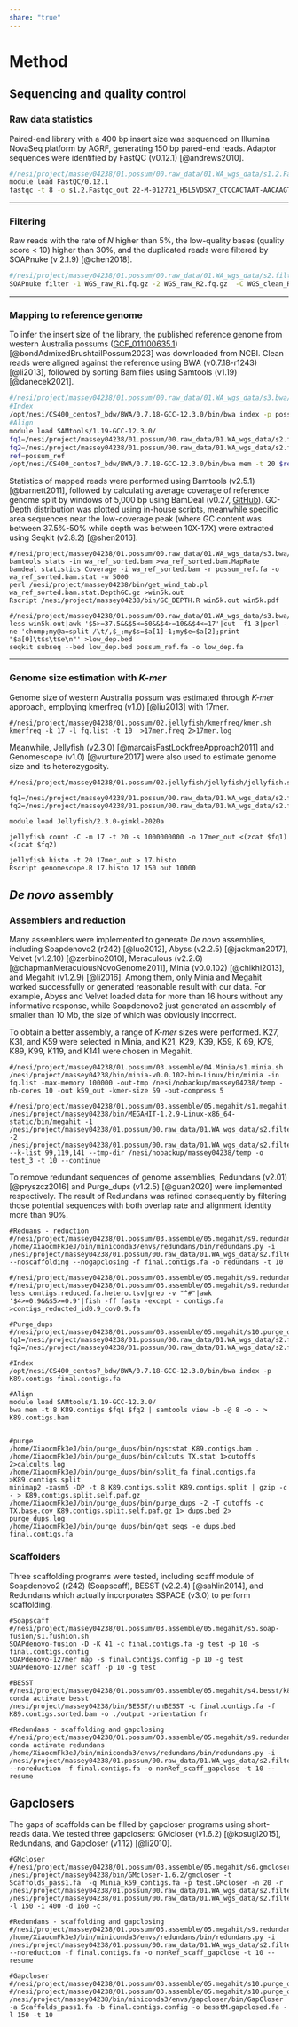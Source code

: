 ```yaml
---
share: "true"
---
```

# Method
## Sequencing and quality control

### Raw data statistics 

Paired-end library with a 400 bp insert size was sequenced on Illumina NovaSeq platform by AGRF, generating 150 bp pared-end reads. Adaptor sequences were identified by FastQC (v0.12.1) [@andrews2010].

```bash
#/nesi/project/massey04238/01.possum/00.raw_data/01.WA_wgs_data/s1.2.Fastqc.sh
module load FastQC/0.12.1
fastqc -t 8 -o s1.2.Fastqc_out 22-M-012721_H5L5VDSX7_CTCCACTAAT-AACAAGTACA_L001_R1.fastq.gz 22-M-012721_H5L5VDSX7_CTCCACTAAT-AACAAGTACA_L001_R2.fastq.gz
```

---
### Filtering

Raw reads with the rate of *N* higher than 5%, the low-quality bases (quality score < 10) higher than 30%, and the duplicated reads were filtered by SOAPnuke (v 2.1.9) [@chen2018].

```bash
#/nesi/project/massey04238/01.possum/00.raw_data/01.WA_wgs_data/s2.filter.sh
SOAPnuke filter -1 WGS_raw_R1.fq.gz -2 WGS_raw_R2.fq.gz  -C WGS_clean_R1.fq.gz -D WGS_clean_R2.fq.gz -l 10 -q 0.3 -n 0.05 -c filter_other.config -o s2.filtered -T 10
```

---
### Mapping to reference genome

To infer the insert size of the library, the published reference genome from western Australia possums ([GCF_011100635.1](https://www.ncbi.nlm.nih.gov/datasets/genome/GCF_011100635.1/)) [@bondAdmixedBrushtailPossum2023] was downloaded from NCBI. Clean reads were aligned against the reference using BWA (v0.7.18-r1243) [@li2013], followed by sorting Bam files using Samtools (v1.19) [@danecek2021].

```bash
#/nesi/project/massey04238/01.possum/00.raw_data/01.WA_wgs_data/s3.bwa/s1.bwa.sh
#Index
/opt/nesi/CS400_centos7_bdw/BWA/0.7.18-GCC-12.3.0/bin/bwa index -p possum_ref possum_ref.fa
#Align
module load SAMtools/1.19-GCC-12.3.0/
fq1=/nesi/project/massey04238/01.possum/00.raw_data/01.WA_wgs_data/s2.filtered/WGS_clean_R1.fq.gz
fq2=/nesi/project/massey04238/01.possum/00.raw_data/01.WA_wgs_data/s2.filtered/WGS_clean_R2.fq.gz
ref=possum_ref
/opt/nesi/CS400_centos7_bdw/BWA/0.7.18-GCC-12.3.0/bin/bwa mem -t 20 $ref $fq1 $fq2|samtools view -bS -@ 20 -|samtools sort -@ 20 - -o wa_ref_sorted.bam
```

Statistics of mapped reads were performed using Bamtools (v2.5.1) [@barnett2011], followed by calculating average coverage of reference genome split by windows of 5,000 bp using BamDeal (v0.27, [GitHub](https://github.com/BGI-shenzhen/BamDeal)). GC-Depth distribution was plotted using in-house scripts, meanwhile specific area sequences near the low-coverage peak (where GC content was between 37.5%-50% while depth was between 10X-17X) were extracted using Seqkit (v2.8.2) [@shen2016].

```shell
#/nesi/project/massey04238/01.possum/00.raw_data/01.WA_wgs_data/s3.bwa/s2.stat.sh
bamtools stats -in wa_ref_sorted.bam >wa_ref_sorted.bam.MapRate
bamdeal statistics Coverage -i wa_ref_sorted.bam -r possum_ref.fa -o wa_ref_sorted.bam.stat -w 5000
perl /nesi/project/massey04238/bin/get_wind_tab.pl wa_ref_sorted.bam.stat.DepthGC.gz >win5k.out
Rscript /nesi/project/massey04238/bin/GC_DEPTH.R win5k.out win5k.pdf
```

```shell
#/nesi/project/massey04238/01.possum/00.raw_data/01.WA_wgs_data/s3.bwa/low.sh
less win5k.out|awk '$5>=37.5&&$5<=50&&$4>=10&&$4<=17'|cut -f1-3|perl -ne 'chomp;my@a=split /\t/,$_;my$s=$a[1]-1;my$e=$a[2];print "$a[0]\t$s\t$e\n"' >low_dep.bed
seqkit subseq --bed low_dep.bed possum_ref.fa -o low_dep.fa
```

---
### Genome size estimation with *K-mer*

Genome size of western Australia possum was estimated through *K-mer* approach, employing kmerfreq (v1.0) [@liu2013] with 17mer.

```shell
#/nesi/project/massey04238/01.possum/02.jellyfish/kmerfreq/kmer.sh
kmerfreq -k 17 -l fq.list -t 10  >17mer.freq 2>17mer.log
```

Meanwhile, Jellyfish (v2.3.0) [@marcaisFastLockfreeApproach2011] and Genomescope (v1.0) [@vurture2017] were also used to estimate genome size and its heterozygosity.

```shell
#/nesi/project/massey04238/01.possum/02.jellyfish/jellyfish/jellyfish.sh

fq1=/nesi/project/massey04238/01.possum/00.raw_data/01.WA_wgs_data/s2.filtered/WGS_clean_R1.fq.gz
fq2=/nesi/project/massey04238/01.possum/00.raw_data/01.WA_wgs_data/s2.filtered/WGS_clean_R2.fq.gz

module load Jellyfish/2.3.0-gimkl-2020a

jellyfish count -C -m 17 -t 20 -s 1000000000 -o 17mer_out <(zcat $fq1) <(zcat $fq2)

jellyfish histo -t 20 17mer_out > 17.histo
Rscript genomescope.R 17.histo 17 150 out 10000
```

## *De novo* assembly

### Assemblers and reduction

Many assemblers were implemented to generate *De novo* assemblies, including Soapdenovo2 (r242) [@luo2012], Abyss (v2.2.5) [@jackman2017], Velvet (v1.2.10) [@zerbino2010], Meraculous (v2.2.6) [@chapmanMeraculousNovoGenome2011], Minia (v0.0.102) [@chikhi2013], and Megahit (v1.2.9) [@li2016]. Among them, only Minia and Megahit worked successfully or generated reasonable result with our data. For example, Abyss and Velvet loaded data for more than 16 hours without any informative response, while Soapdenovo2 just generated an assembly of smaller than 10 Mb, the size of which was obviously incorrect.

To obtain a better assembly, a range of *K-mer* sizes were performed. K27, K31, and K59 were selected in Minia, and K21, K29, K39, K59, K 69, K79, K89, K99, K119, and K141 were chosen in Megahit.

```shell
#/nesi/project/massey04238/01.possum/03.assemble/04.Minia/s1.minia.sh
/nesi/project/massey04238/bin/minia-v0.0.102-bin-Linux/bin/minia -in fq.list -max-memory 100000 -out-tmp /nesi/nobackup/massey04238/temp -nb-cores 10 -out k59_out -kmer-size 59 -out-compress 5
```

```shell
#/nesi/project/massey04238/01.possum/03.assemble/05.megahit/s1.megahit.sh
/nesi/project/massey04238/bin/MEGAHIT-1.2.9-Linux-x86_64-static/bin/megahit -1 /nesi/project/massey04238/01.possum/00.raw_data/01.WA_wgs_data/s2.filtered/WGS_clean_R1.fq.gz -2 /nesi/project/massey04238/01.possum/00.raw_data/01.WA_wgs_data/s2.filtered/WGS_clean_R2.fq.gz --k-list 99,119,141 --tmp-dir /nesi/nobackup/massey04238/temp -o test_3 -t 10 --continue
```

To remove redundant sequences of genome assemblies, Redundans (v2.01) [@pryszcz2016] and Purge_dups (v1.2.5) [@guan2020] were implemented respectively. The result of Redundans was refined consequently by filtering those potential sequences with both overlap rate and alignment identity more than 90%.

```shell
#Reduans - reduction
#/nesi/project/massey04238/01.possum/03.assemble/05.megahit/s9.redundans/reduction/redundans.sh
/home/XiaocmFk3eJ/bin/miniconda3/envs/redundans/bin/redundans.py -i /nesi/project/massey04238/01.possum/00.raw_data/01.WA_wgs_data/s2.filtered/WGS_clean_R*.fq.gz --noscaffolding --nogapclosing -f final.contigs.fa -o redundans -t 10

#/nesi/project/massey04238/01.possum/03.assemble/05.megahit/s9.redundans/reduction/redundans/stat.sh
#/nesi/project/massey04238/01.possum/03.assemble/05.megahit/s9.redundans/reduction/redundans/contigs.reduced.fa.hetero.tsv
less contigs.reduced.fa.hetero.tsv|grep -v "^#"|awk '$4>=0.9&&$5>=0.9'|fish -ff fasta -except - contigs.fa >contigs_reducted_id0.9_cov0.9.fa
```

```shell
#Purge_dups
#/nesi/project/massey04238/01.possum/03.assemble/05.megahit/s10.purge_dups/purge_dup.sh
fq1=/nesi/project/massey04238/01.possum/00.raw_data/01.WA_wgs_data/s2.filtered/WGS_clean_R1.fq.gz
fq2=/nesi/project/massey04238/01.possum/00.raw_data/01.WA_wgs_data/s2.filtered/WGS_clean_R2.fq.gz

#Index
/opt/nesi/CS400_centos7_bdw/BWA/0.7.18-GCC-12.3.0/bin/bwa index -p K89.contigs final.contigs.fa

#Align
module load SAMtools/1.19-GCC-12.3.0/
bwa mem -t 8 K89.contigs $fq1 $fq2 | samtools view -b -@ 8 -o - > K89.contigs.bam


#purge
/home/XiaocmFk3eJ/bin/purge_dups/bin/ngscstat K89.contigs.bam .
/home/XiaocmFk3eJ/bin/purge_dups/bin/calcuts TX.stat 1>cutoffs 2>calcults.log
/home/XiaocmFk3eJ/bin/purge_dups/bin/split_fa final.contigs.fa >K89.contigs.split
minimap2 -xasm5 -DP -t 8 K89.contigs.split K89.contigs.split | gzip -c - > K89.contigs.split.self.paf.gz
/home/XiaocmFk3eJ/bin/purge_dups/bin/purge_dups -2 -T cutoffs -c TX.base.cov K89.contigs.split.self.paf.gz 1> dups.bed 2> purge_dups.log
/home/XiaocmFk3eJ/bin/purge_dups/bin/get_seqs -e dups.bed final.contigs.fa
```

### Scaffolders

Three scaffolding programs were tested, including scaff module of Soapdenovo2 (r242) (Soapscaff), BESST (v2.2.4) [@sahlin2014], and Redundans which actually incorporates SSPACE (v3.0) to perform scaffolding.

```shell
#Soapscaff
#/nesi/project/massey04238/01.possum/03.assemble/05.megahit/s5.soap-fusion/s1.fushion.sh
SOAPdenovo-fusion -D -K 41 -c final.contigs.fa -g test -p 10 -s final.contigs.config
SOAPdenovo-127mer map -s final.contigs.config -p 10 -g test
SOAPdenovo-127mer scaff -p 10 -g test
```

```shell
#BESST
#/nesi/project/massey04238/01.possum/03.assemble/05.megahit/s4.besst/k89/run.sh
conda activate besst
/nesi/project/massey04238/bin/BESST/runBESST -c final.contigs.fa -f K89.contigs.sorted.bam -o ./output -orientation fr
```

```shell
#Redundans - scaffolding and gapclosing
#/nesi/project/massey04238/01.possum/03.assemble/05.megahit/s9.redundans/scaffolding/nonRef_scaff_gapclose/nonRef_scaff_gapclose.sh
conda activate redundans
/home/XiaocmFk3eJ/bin/miniconda3/envs/redundans/bin/redundans.py -i /nesi/project/massey04238/01.possum/00.raw_data/01.WA_wgs_data/s2.filtered/WGS_clean_R*.fq.gz --noreduction -f final.contigs.fa -o nonRef_scaff_gapclose -t 10 --resume
```

## Gapclosers

The gaps of scaffolds can be filled by gapcloser programs using short-reads data. We tested three gapclosers: GMcloser (v1.6.2) [@kosugi2015], Redundans, and Gapcloser (v1.12) [@li2010].

```shell
#GMcloser
#/nesi/project/massey04238/01.possum/03.assemble/05.megahit/s6.gmcloser/gmcloser/gmcloser.sh
/nesi/project/massey04238/bin/GMcloser-1.6.2/gmcloser -t Scaffolds_pass1.fa  -q Minia_k59_contigs.fa -p test.GMcloser -n 20 -r /nesi/project/massey04238/01.possum/00.raw_data/01.WA_wgs_data/s2.filtered/WGS_clean_R1.fq.gz /nesi/project/massey04238/01.possum/00.raw_data/01.WA_wgs_data/s2.filtered/WGS_clean_R2.fq.gz -l 150 -i 400 -d 160 -c
```

```shell
#Redundans - scaffolding and gapclosing
#/nesi/project/massey04238/01.possum/03.assemble/05.megahit/s9.redundans/scaffolding/nonRef_scaff_gapclose/nonRef_scaff_gapclose.sh
/home/XiaocmFk3eJ/bin/miniconda3/envs/redundans/bin/redundans.py -i /nesi/project/massey04238/01.possum/00.raw_data/01.WA_wgs_data/s2.filtered/WGS_clean_R*.fq.gz --noreduction -f final.contigs.fa -o nonRef_scaff_gapclose -t 10 --resume
```

```shell
#Gapcloser
#/nesi/project/massey04238/01.possum/03.assemble/05.megahit/s10.purge_dups/s3.besst/k89_purged_besst/m400/gapcloser/gapcloser.sh
#/nesi/project/massey04238/01.possum/03.assemble/05.megahit/s10.purge_dups/s3.besst/k89_purged_besst/m400/gapcloser/final.contigs.config
/nesi/project/massey04238/bin/miniconda3/envs/gapcloser/bin/GapCloser -a Scaffolds_pass1.fa -b final.contigs.config -o besstM.gapclosed.fa -l 150 -t 10
```

